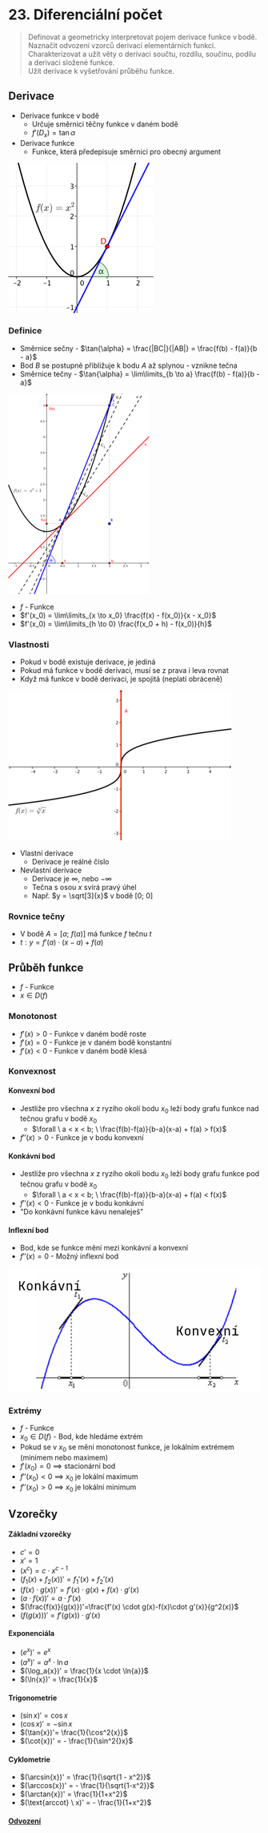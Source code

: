 # 23. Diferenciální počet

> Definovat a geometricky interpretovat pojem derivace funkce v bodě. \
> Naznačit odvození vzorců derivací elementárních funkcí. \
> Charakterizovat a užít věty o derivaci součtu, rozdílu, součinu, podílu a derivaci složené funkce. \
> Užít derivace k vyšetřování průběhu funkce.

## Derivace

- Derivace funkce v bodě
  - Určuje směrnici těčny funkce v daném bodě
  - $f'(D_x) = \tan{\alpha}$
- Derivace funkce
  - Funkce, která předepisuje směrnici pro obecný argument

![Tečna](./tecna.png)

### Definice

- Směrnice sečny - $\tan{\alpha} = \frac{|BC|}{|AB|} = \frac{f(b) - f(a)}{b - a}$
- Bod $B$ se postupně přibližuje k bodu $A$ až splynou - vznikne tečna
- Směrnice tečny - $\tan{\alpha} = \lim\limits_{b \to a} \frac{f(b) - f(a)}{b - a}$

![Derivace](./derivace.png)

- $f$ - Funkce
- $f'(x_0) = \lim\limits_{x \to x_0} \frac{f(x) - f(x_0)}{x - x_0}$
- $f'(x_0) = \lim\limits_{h \to 0} \frac{f(x_0 + h) - f(x_0)}{h}$

### Vlastnosti

- Pokud v bodě existuje derivace, je jediná
- Pokud má funkce v bodě derivaci, musí se z prava i leva rovnat
- Když má funkce v bodě derivaci, je spojitá (neplatí obráceně)

![Kolmost](./kolmost.png)

- Vlastní derivace
  - Derivace je reálné číslo
- Nevlastní derivace
  - Derivace je $\infty$, nebo $-\infty$
  - Tečna s osou $x$ svírá pravý úhel
  - Např. $y = \sqrt[3]{x}$ v bodě $[0; \ 0]$

### Rovnice tečny

- V bodě $A = [a; \ f(a)]$ má funkce $f$ tečnu $t$
- $t: y = f'(a) \cdot (x - a) + f(a)$

## Průběh funkce

- $f$ - Funkce
- $x \in D(f)$

### Monotonost

- $f'(x) > 0$ - Funkce v daném bodě roste
- $f'(x) = 0$ - Funkce je v daném bodě konstantní
- $f'(x) < 0$ - Funkce v daném bodě klesá

### Konvexnost

#### Konvexní bod

- Jestliže pro všechna $x$ z ryzího okolí bodu $x_0$ leží body grafu funkce nad tečnou grafu v bodě $x_0$
  - $\forall \ a < x < b; \ \frac{f(b)-f(a)}{b-a}(x-a) + f(a) > f(x)$
- $f''(x) > 0$ - Funkce je v bodu konvexní

#### Konkávní bod

- Jestliže pro všechna $x$ z ryzího okolí bodu $x_0$ leží body grafu funkce pod tečnou grafu v bodě $x_0$
  - $\forall \ a < x < b; \ \frac{f(b)-f(a)}{b-a}(x-a) + f(a) < f(x)$
- $f''(x) < 0$ - Funkce je v bodu konkávní
- "Do konkávní funkce kávu nenaleješ"

#### Inflexní bod

- Bod, kde se funkce mění mezi konkávní a konvexní
- $f''(x) = 0$ - Možný inflexní bod

![Konvexita](konvexita.png)

### Extrémy

- $f$ - Funkce
- $x_0 \in D(f)$ - Bod, kde hledáme extrém
- Pokud se v $x_0$ se mění monotonost funkce, je lokálním extrémem (minimem nebo maximem)
- $f'(x_0) = 0$ $\implies$ stacionární bod
- $f''(x_0) < 0$ $\implies$ $x_0$ je lokální maximum
- $f''(x_0) > 0$ $\implies$ $x_0$ je lokální minimum

## Vzorečky

#### Základní vzorečky

- $c' = 0$
- $x' = 1$
- $(x^c) = c \cdot x^{c - 1}$
- $(f_1(x)+f_2(x))' = f_1'(x)+f_2'(x)$
- $(f(x)\cdot g(x))' = f'(x) \cdot g(x) + f(x) \cdot g'(x)$
- $(a \cdot f(x))'=a \cdot f'(x)$
- $(\frac{f(x)}{g(x)})'=\frac{f'(x) \cdot g(x)-f(x)\cdot g'(x)}{g^2(x)}$
- $(f(g(x)))' = f'(g(x)) \cdot g'(x)$

#### Exponenciála

- $(e^x)'= e^x$
- $(a^x)'= a^x \cdot \ln{a}$
- $(\log_a{x})' = \frac{1}{x \cdot \ln{a}}$
- $(\ln{x})' = \frac{1}{x}$

#### Trigonometrie

- $(\sin{x})'= \cos{x}$
- $(\cos{x})' = -\sin{x}$
- $(\tan{x})'= \frac{1}{\cos^2{x}}$
- $(\cot{x})' = - \frac{1}{\sin^2{}x}$

#### Cyklometrie

- $(\arcsin{x})' = \frac{1}{\sqrt{1 - x^2}}$
- $(\arccos{x})' = - \frac{1}{\sqrt{1-x^2}}$
- $(\arctan{x})' = \frac{1}{1+x^2}$
- $(\text{arccot} \ x)' = - \frac{1}{1+x^2}$

#### [Odvození](./odvozeni_derivaci.pdf)
